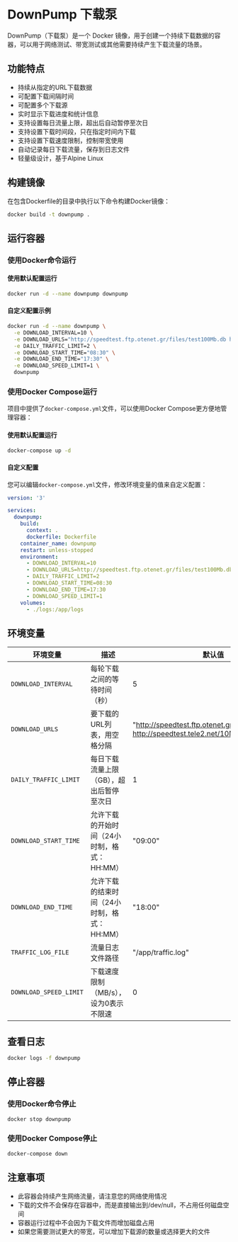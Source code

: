 # DownPump 下载泵

DownPump（下载泵）是一个 Docker 镜像，用于创建一个持续下载数据的容器，可以用于网络测试、带宽测试或其他需要持续产生下载流量的场景。

## 功能特点

- 持续从指定的URL下载数据
- 可配置下载间隔时间
- 可配置多个下载源
- 实时显示下载进度和统计信息
- 支持设置每日流量上限，超出后自动暂停至次日
- 支持设置下载时间段，只在指定时间内下载
- 支持设置下载速度限制，控制带宽使用
- 自动记录每日下载流量，保存到日志文件
- 轻量级设计，基于Alpine Linux

## 构建镜像

在包含Dockerfile的目录中执行以下命令构建Docker镜像：

```bash
docker build -t downpump .
```

## 运行容器

### 使用Docker命令运行

#### 使用默认配置运行

```bash
docker run -d --name downpump downpump
```

#### 自定义配置示例

```bash
docker run -d --name downpump \
  -e DOWNLOAD_INTERVAL=10 \
  -e DOWNLOAD_URLS="http://speedtest.ftp.otenet.gr/files/test100Mb.db http://speedtest.tele2.net/100MB.zip" \
  -e DAILY_TRAFFIC_LIMIT=2 \
  -e DOWNLOAD_START_TIME="08:30" \
  -e DOWNLOAD_END_TIME="17:30" \
  -e DOWNLOAD_SPEED_LIMIT=1 \
  downpump
```

### 使用Docker Compose运行

项目中提供了`docker-compose.yml`文件，可以使用Docker Compose更方便地管理容器：

#### 使用默认配置运行

```bash
docker-compose up -d
```

#### 自定义配置

您可以编辑`docker-compose.yml`文件，修改环境变量的值来自定义配置：

```yaml
version: '3'

services:
  downpump:
    build:
      context: .
      dockerfile: Dockerfile
    container_name: downpump
    restart: unless-stopped
    environment:
      - DOWNLOAD_INTERVAL=10
      - DOWNLOAD_URLS=http://speedtest.ftp.otenet.gr/files/test100Mb.db http://speedtest.tele2.net/100MB.zip
      - DAILY_TRAFFIC_LIMIT=2
      - DOWNLOAD_START_TIME=08:30
      - DOWNLOAD_END_TIME=17:30
      - DOWNLOAD_SPEED_LIMIT=1
    volumes:
      - ./logs:/app/logs
```

## 环境变量

| 环境变量 | 描述 | 默认值 |
|----------|------|--------|
| `DOWNLOAD_INTERVAL` | 每轮下载之间的等待时间（秒） | 5 |
| `DOWNLOAD_URLS` | 要下载的URL列表，用空格分隔 | "http://speedtest.ftp.otenet.gr/files/test10Mb.db http://speedtest.tele2.net/10MB.zip" |
| `DAILY_TRAFFIC_LIMIT` | 每日下载流量上限（GB），超出后暂停至次日 | 1 |
| `DOWNLOAD_START_TIME` | 允许下载的开始时间（24小时制，格式：HH:MM） | "09:00" |
| `DOWNLOAD_END_TIME` | 允许下载的结束时间（24小时制，格式：HH:MM） | "18:00" |
| `TRAFFIC_LOG_FILE` | 流量日志文件路径 | "/app/traffic.log" |
| `DOWNLOAD_SPEED_LIMIT` | 下载速度限制（MB/s），设为0表示不限速 | 0 |

## 查看日志

```bash
docker logs -f downpump
```

## 停止容器

### 使用Docker命令停止

```bash
docker stop downpump
```

### 使用Docker Compose停止

```bash
docker-compose down
```

## 注意事项

- 此容器会持续产生网络流量，请注意您的网络使用情况
- 下载的文件不会保存在容器中，而是直接输出到/dev/null，不占用任何磁盘空间
- 容器运行过程中不会因为下载文件而增加磁盘占用
- 如果您需要测试更大的带宽，可以增加下载源的数量或选择更大的文件